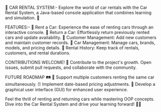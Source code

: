 🚗 CAR RENTAL SYSTEM:-
Explore the world of car rentals with the Car Rental System, a Java-based console application that combines learning and simulation. 🌟

FEATURES:-
🚀 Rent a Car: Experience the ease of renting cars through an interactive console. 🔁 Return a Car: Effortlessly return previously rented cars and update availability. 👥 Customer Management: Add new customers and maintain customer records. 🚗 Car Management: Manage cars, brands, models, and pricing details. 📝 Rental History: Keep track of rentals, customers, and rental durations.

CONTRIBUTIONS WELCOME! 🎉
Contribute to the project's growth. Open issues, submit pull requests, and collaborate with the community.

FUTURE ROADMAP 🛤️
🤝 Support multiple customers renting the same car simultaneously.
⏰ Implement date-based pricing adjustments. 🎨 Develop a graphical user interface (GUI) for enhanced user experience.


Feel the thrill of renting and returning cars while mastering OOP concepts. Dive into the Car Rental System and drive your learning forward! 🚗💨
